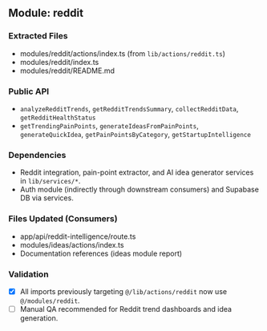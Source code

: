 ## Module: reddit

### Extracted Files
- modules/reddit/actions/index.ts (from `lib/actions/reddit.ts`)
- modules/reddit/index.ts
- modules/reddit/README.md

### Public API
- `analyzeRedditTrends`, `getRedditTrendsSummary`, `collectRedditData`, `getRedditHealthStatus`
- `getTrendingPainPoints`, `generateIdeasFromPainPoints`, `generateQuickIdea`, `getPainPointsByCategory`, `getStartupIntelligence`

### Dependencies
- Reddit integration, pain-point extractor, and AI idea generator services in `lib/services/*`.
- Auth module (indirectly through downstream consumers) and Supabase DB via services.

### Files Updated (Consumers)
- app/api/reddit-intelligence/route.ts
- modules/ideas/actions/index.ts
- Documentation references (ideas module report)

### Validation
- [x] All imports previously targeting `@/lib/actions/reddit` now use `@/modules/reddit`.
- [ ] Manual QA recommended for Reddit trend dashboards and idea generation.
